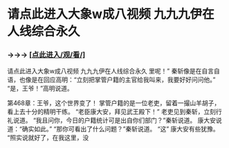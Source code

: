 # 请点此进入大象w成八视频 九九九伊在人线综合永久

### →→→ <a href="http://3t3e.com/index.html">[点此进入/观/看/]</a>

请点此进入大象w成八视频 九九九伊在人线综合永久
里呢！”
    秦斩像是在自言自语，也像是在回应高明：“立刻把掌管户籍的主官给我叫来，我要好好问问他。”
    “是，王爷！”高明说道。

第468章：王爷，这个世界变了！
    掌管户籍的是一位老吏，留着一撮山羊胡子，看上去十分的精明干练。
    “老臣康大安，拜见武王殿下！”
    老吏见到秦斩，立刻行礼说道。
    “我且问你，今日的户籍统计可是出自你们部门？”秦斩说道。
    康大安说道：“确实如此。”
    “那你可看出了什么问题？”秦斩说道。
    “这”
    康大安有些犹豫。
    “照实说就好了，在我这里，没
